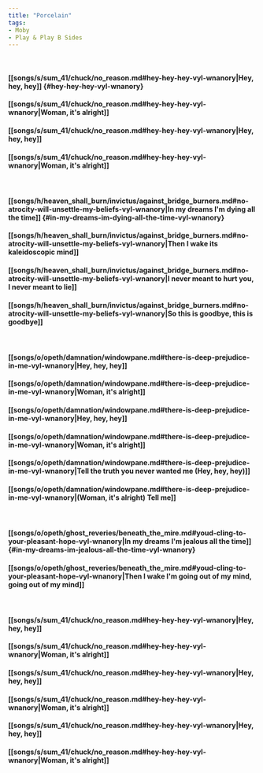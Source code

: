 ```yaml
---
title: "Porcelain"
tags:
- Moby
- Play & Play B Sides
---
```

&nbsp;
#### [[songs/s/sum_41/chuck/no_reason.md#hey-hey-hey-vyl-wnanory|Hey, hey, hey]] {#hey-hey-hey-vyl-wnanory}
#### [[songs/s/sum_41/chuck/no_reason.md#hey-hey-hey-vyl-wnanory|Woman, it's alright]]
#### [[songs/s/sum_41/chuck/no_reason.md#hey-hey-hey-vyl-wnanory|Hey, hey, hey]]
#### [[songs/s/sum_41/chuck/no_reason.md#hey-hey-hey-vyl-wnanory|Woman, it's alright]]
&nbsp;
#### [[songs/h/heaven_shall_burn/invictus/against_bridge_burners.md#no-atrocity-will-unsettle-my-beliefs-vyl-wnanory|In my dreams I'm dying all the time]] {#in-my-dreams-im-dying-all-the-time-vyl-wnanory}
#### [[songs/h/heaven_shall_burn/invictus/against_bridge_burners.md#no-atrocity-will-unsettle-my-beliefs-vyl-wnanory|Then I wake its kaleidoscopic mind]]
#### [[songs/h/heaven_shall_burn/invictus/against_bridge_burners.md#no-atrocity-will-unsettle-my-beliefs-vyl-wnanory|I never meant to hurt you, I never meant to lie]]
#### [[songs/h/heaven_shall_burn/invictus/against_bridge_burners.md#no-atrocity-will-unsettle-my-beliefs-vyl-wnanory|So this is goodbye, this is goodbye]]
&nbsp;
#### [[songs/o/opeth/damnation/windowpane.md#there-is-deep-prejudice-in-me-vyl-wnanory|Hey, hey, hey]]
#### [[songs/o/opeth/damnation/windowpane.md#there-is-deep-prejudice-in-me-vyl-wnanory|Woman, it's alright]]
#### [[songs/o/opeth/damnation/windowpane.md#there-is-deep-prejudice-in-me-vyl-wnanory|Hey, hey, hey]]
#### [[songs/o/opeth/damnation/windowpane.md#there-is-deep-prejudice-in-me-vyl-wnanory|Woman, it's alright]]
#### [[songs/o/opeth/damnation/windowpane.md#there-is-deep-prejudice-in-me-vyl-wnanory|Tell the truth you never wanted me (Hey, hey, hey)]]
#### [[songs/o/opeth/damnation/windowpane.md#there-is-deep-prejudice-in-me-vyl-wnanory|(Woman, it's alright) Tell me]]
&nbsp;
#### [[songs/o/opeth/ghost_reveries/beneath_the_mire.md#youd-cling-to-your-pleasant-hope-vyl-wnanory|In my dreams I'm jealous all the time]] {#in-my-dreams-im-jealous-all-the-time-vyl-wnanory}
#### [[songs/o/opeth/ghost_reveries/beneath_the_mire.md#youd-cling-to-your-pleasant-hope-vyl-wnanory|Then I wake I'm going out of my mind, going out of my mind]]
&nbsp;
#### [[songs/s/sum_41/chuck/no_reason.md#hey-hey-hey-vyl-wnanory|Hey, hey, hey]]
#### [[songs/s/sum_41/chuck/no_reason.md#hey-hey-hey-vyl-wnanory|Woman, it's alright]]
#### [[songs/s/sum_41/chuck/no_reason.md#hey-hey-hey-vyl-wnanory|Hey, hey, hey]]
#### [[songs/s/sum_41/chuck/no_reason.md#hey-hey-hey-vyl-wnanory|Woman, it's alright]]
#### [[songs/s/sum_41/chuck/no_reason.md#hey-hey-hey-vyl-wnanory|Hey, hey, hey]]
#### [[songs/s/sum_41/chuck/no_reason.md#hey-hey-hey-vyl-wnanory|Woman, it's alright]]
